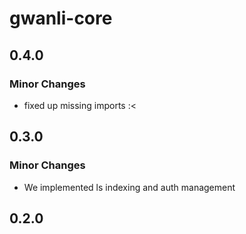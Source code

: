 # gwanli-core

## 0.4.0

### Minor Changes

- fixed up missing imports :<

## 0.3.0

### Minor Changes

- We implemented ls indexing and auth management

## 0.2.0
